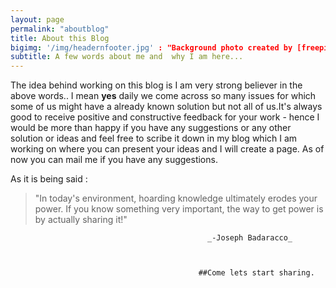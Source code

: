 ```yaml
---
layout: page
permalink: "aboutblog"
title: About this Blog
bigimg: '/img/headernfooter.jpg' : "Background photo created by [freepik](https://www.freepik.com/free-photos-vectors/background)"
subtitle: A few words about me and  why I am here... 
---
```


The idea behind working on this blog is I  am very strong believer in the above words.. I mean **yes**  daily we come across so many issues for which some of us might have a already known solution but not all of us.It's always good to receive positive and constructive feedback for your work - hence I would be more than happy if you have any suggestions or any other solution or ideas and feel free to scribe it down in my blog which I am working on where you can present your ideas and I will create a page. As of now you can mail me if you have any suggestions.
  
As it is being said :

>"In today's environment, hoarding knowledge ultimately erodes your power. If you know something very important, the way to get power is by actually sharing it!"

                                                _-Joseph Badaracco_



                                              ##Come lets start sharing.
